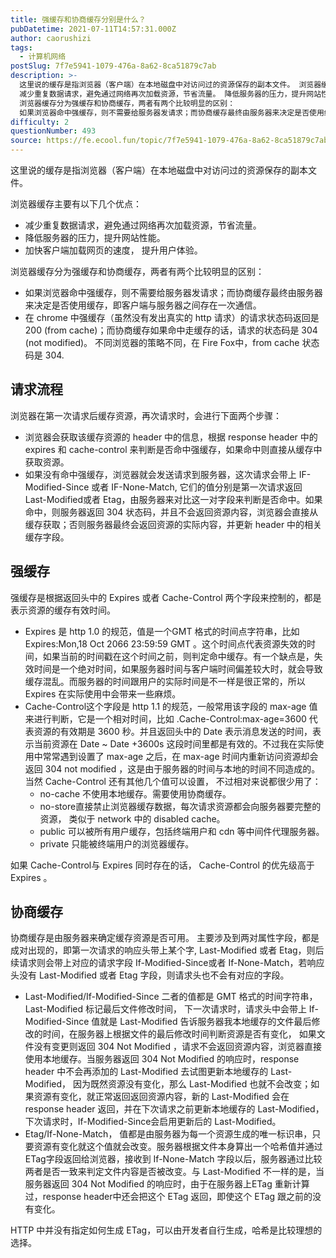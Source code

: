 ```yaml
---
title: 强缓存和协商缓存分别是什么？
pubDatetime: 2021-07-11T14:57:31.000Z
author: caorushizi
tags:
  - 计算机网络
postSlug: 7f7e5941-1079-476a-8a62-8ca51879c7ab
description: >-
  这里说的缓存是指浏览器（客户端）在本地磁盘中对访问过的资源保存的副本文件。 浏览器缓存主要有以下几个优点：
  减少重复数据请求，避免通过网络再次加载资源，节省流量。 降低服务器的压力，提升网站性能。 加快客户端加载网页的速度， 提升用户体验。
  浏览器缓存分为强缓存和协商缓存，两者有两个比较明显的区别：
  如果浏览器命中强缓存，则不需要给服务器发请求；而协商缓存最终由服务器来决定是否使用缓存，即客户端与
difficulty: 2
questionNumber: 493
source: https://fe.ecool.fun/topic/7f7e5941-1079-476a-8a62-8ca51879c7ab
---
```


这里说的缓存是指浏览器（客户端）在本地磁盘中对访问过的资源保存的副本文件。

浏览器缓存主要有以下几个优点：

- 减少重复数据请求，避免通过网络再次加载资源，节省流量。
- 降低服务器的压力，提升网站性能。
- 加快客户端加载网页的速度， 提升用户体验。

浏览器缓存分为强缓存和协商缓存，两者有两个比较明显的区别：

- 如果浏览器命中强缓存，则不需要给服务器发请求；而协商缓存最终由服务器来决定是否使用缓存，即客户端与服务器之间存在一次通信。
- 在 chrome 中强缓存（虽然没有发出真实的 http 请求）的请求状态码返回是 200 (from cache)；而协商缓存如果命中走缓存的话，请求的状态码是 304 (not modified)。 不同浏览器的策略不同，在 Fire Fox中，from cache 状态码是 304.

## 请求流程

浏览器在第一次请求后缓存资源，再次请求时，会进行下面两个步骤：

- 浏览器会获取该缓存资源的 header 中的信息，根据 response header 中的 expires 和 cache-control 来判断是否命中强缓存，如果命中则直接从缓存中获取资源。
- 如果没有命中强缓存，浏览器就会发送请求到服务器，这次请求会带上 IF-Modified-Since 或者 IF-None-Match, 它们的值分别是第一次请求返回 Last-Modified或者 Etag，由服务器来对比这一对字段来判断是否命中。如果命中，则服务器返回 304 状态码，并且不会返回资源内容，浏览器会直接从缓存获取；否则服务器最终会返回资源的实际内容，并更新 header 中的相关缓存字段。

## 强缓存

强缓存是根据返回头中的 Expires 或者 Cache-Control 两个字段来控制的，都是表示资源的缓存有效时间。

- Expires 是 http 1.0 的规范，值是一个GMT 格式的时间点字符串，比如 Expires:Mon,18 Oct 2066 23:59:59 GMT 。这个时间点代表资源失效的时间，如果当前的时间戳在这个时间之前，则判定命中缓存。有一个缺点是，失效时间是一个绝对时间，如果服务器时间与客户端时间偏差较大时，就会导致缓存混乱。而服务器的时间跟用户的实际时间是不一样是很正常的，所以 Expires 在实际使用中会带来一些麻烦。
- Cache-Control这个字段是 http 1.1 的规范，一般常用该字段的 max-age 值来进行判断，它是一个相对时间，比如 .Cache-Control:max-age=3600 代表资源的有效期是 3600 秒。并且返回头中的 Date 表示消息发送的时间，表示当前资源在 Date ~ Date +3600s 这段时间里都是有效的。不过我在实际使用中常常遇到设置了 max-age 之后，在 max-age 时间内重新访问资源却会返回 304 not modified ，这是由于服务器的时间与本地的时间不同造成的。当然 Cache-Control 还有其他几个值可以设置， 不过相对来说都很少用了：
  - no-cache 不使用本地缓存。需要使用协商缓存。
  - no-store直接禁止浏览器缓存数据，每次请求资源都会向服务器要完整的资源， 类似于 network 中的 disabled cache。
  - public 可以被所有用户缓存，包括终端用户和 cdn 等中间件代理服务器。
  - private 只能被终端用户的浏览器缓存。

如果 Cache-Control与 Expires 同时存在的话， Cache-Control 的优先级高于 Expires 。

## 协商缓存

协商缓存是由服务器来确定缓存资源是否可用。 主要涉及到两对属性字段，都是成对出现的，即第一次请求的响应头带上某个字, Last-Modified 或者 Etag，则后续请求则会带上对应的请求字段 If-Modified-Since或者 If-None-Match，若响应头没有 Last-Modified 或者 Etag 字段，则请求头也不会有对应的字段。

- Last-Modified/If-Modified-Since 二者的值都是 GMT 格式的时间字符串， Last-Modified 标记最后文件修改时间， 下一次请求时，请求头中会带上 If-Modified-Since 值就是 Last-Modified 告诉服务器我本地缓存的文件最后修改的时间，在服务器上根据文件的最后修改时间判断资源是否有变化， 如果文件没有变更则返回 304 Not Modified ，请求不会返回资源内容，浏览器直接使用本地缓存。当服务器返回 304 Not Modified 的响应时，response header 中不会再添加的 Last-Modified 去试图更新本地缓存的 Last-Modified， 因为既然资源没有变化，那么 Last-Modified 也就不会改变；如果资源有变化，就正常返回返回资源内容，新的 Last-Modified 会在 response header 返回，并在下次请求之前更新本地缓存的 Last-Modified，下次请求时，If-Modified-Since会启用更新后的 Last-Modified。
- Etag/If-None-Match， 值都是由服务器为每一个资源生成的唯一标识串，只要资源有变化就这个值就会改变。服务器根据文件本身算出一个哈希值并通过 ETag字段返回给浏览器，接收到 If-None-Match 字段以后，服务器通过比较两者是否一致来判定文件内容是否被改变。与 Last-Modified 不一样的是，当服务器返回 304 Not Modified 的响应时，由于在服务器上ETag 重新计算过，response header中还会把这个 ETag 返回，即使这个 ETag 跟之前的没有变化。

HTTP 中并没有指定如何生成 ETag，可以由开发者自行生成，哈希是比较理想的选择。
